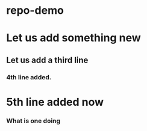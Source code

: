 # repo-demo
# Let us add something new
## Let us add a third line 
### 4th line added.

# 5th line added now 

### What is one doing 